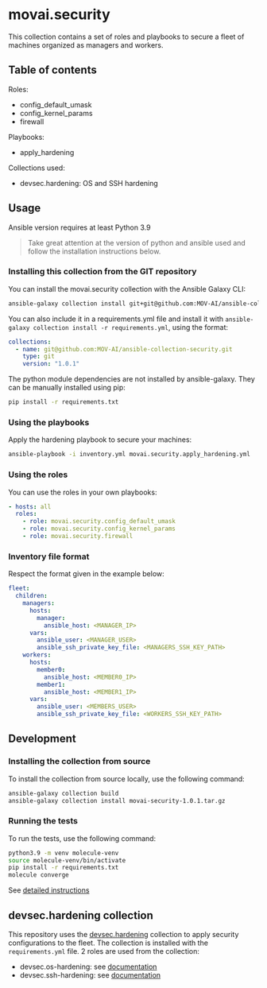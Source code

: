 # movai.security

This collection contains a set of roles and playbooks to secure a fleet of machines organized as managers and workers.

## Table of contents

Roles:
- config_default_umask
- config_kernel_params
- firewall

Playbooks:
- apply_hardening

Collections used:
- devsec.hardening: OS and SSH hardening

## Usage

Ansible version requires at least Python 3.9

> Take great attention at the version of python and ansible used and follow the installation instructions below.

### Installing this collection from the GIT repository

You can install the movai.security collection with the Ansible Galaxy CLI:

```sh
ansible-galaxy collection install git+git@github.com:MOV-AI/ansible-collection-security.git
```

You can also include it in a requirements.yml file and install it with `ansible-galaxy collection install -r requirements.yml`, using the format:

```yaml
collections:
  - name: git@github.com:MOV-AI/ansible-collection-security.git
    type: git
    version: "1.0.1"
```

The python module dependencies are not installed by ansible-galaxy. They can be manually installed using pip:

```sh
pip install -r requirements.txt
```

### Using the playbooks

Apply the hardening playbook to secure your machines:

```sh
ansible-playbook -i inventory.yml movai.security.apply_hardening.yml
```

### Using the roles

You can use the roles in your own playbooks:

```yaml
- hosts: all
  roles:
    - role: movai.security.config_default_umask
    - role: movai.security.config_kernel_params
    - role: movai.security.firewall
```

### Inventory file format

Respect the format given in the example below:

```yaml
fleet:
  children:
    managers:
      hosts:
        manager:
          ansible_host: <MANAGER_IP>
      vars:
        ansible_user: <MANAGER_USER>
        ansible_ssh_private_key_file: <MANAGERS_SSH_KEY_PATH>
    workers:
      hosts:
        member0:
          ansible_host: <MEMBER0_IP>
        member1:
          ansible_host: <MEMBER1_IP>
      vars:
        ansible_user: <MEMBERS_USER>
        ansible_ssh_private_key_file: <WORKERS_SSH_KEY_PATH>
```

## Development

### Installing the collection from source

To install the collection from source locally, use the following command:

```sh
ansible-galaxy collection build
ansible-galaxy collection install movai-security-1.0.1.tar.gz
```

### Running the tests

To run the tests, use the following command:

```sh
python3.9 -m venv molecule-venv
source molecule-venv/bin/activate
pip install -r requirements.txt
molecule converge
```
See [detailed instructions](./molecule/default/install.md)

## devsec.hardening collection

This repository uses the [devsec.hardening](https://galaxy.ansible.com/ui/repo/published/devsec/hardening/) collection to apply security configurations to the fleet. The collection is installed with the `requirements.yml` file.
2 roles are used from the collection:
- devsec.os-hardening: see [documentation](https://github.com/dev-sec/ansible-collection-hardening/tree/master/roles/os_hardening)
- devsec.ssh-hardening: see [documentation](https://github.com/dev-sec/ansible-collection-hardening/tree/master/roles/ssh_hardening)
```